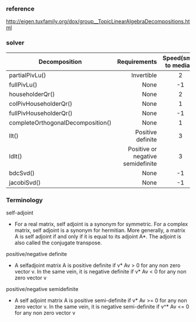 ### reference

http://eigen.tuxfamily.org/dox/group__TopicLinearAlgebraDecompositions.html

### solver

| Decomposition        | Requirements   |  Speed(small to median)  |  Speed(large)  |  Accuracy  |
| --------   | -----:  | :----:  | :----:  | :----:  |
| partialPivLu()     | Invertible |   2     |   2     |   1     |
| fullPivLu()        |   None   |   -1  |   -2     |   3     |
| householderQr()        |    None    |  2  |   2     |   1     |
| colPivHouseholderQr()        |    None    |  1  |   -1     |   3     |
| fullPivHouseholderQr()        |    None    |  -1  |   -2     |   3     |
| completeOrthogonalDecomposition()        |    None    |  1  |   -1     |   3     |
| llt()        |    Positive definite    |  3  |   3     |   1     |
| ldlt()        |    Positive or negative semidefinite    |  3  |   1     |   2     |
| bdcSvd()        |    None    |  -1  |   -1     |   3     |
| jacobiSvd()        |    None    |  -1  |   -3     |   3     |

### Terminology
self-adjoint
* For a real matrix, self adjoint is a synonym for symmetric. For a complex matrix, self adjoint is a synonym for hermitian. 
More generally, a matrix A is self adjoint if and only if it is equal to its adjoint A*. The adjoint is also called the conjugate transpose. 

positive/negative definite
* A selfadjoint matrix A is positive definite if v* Av > 0 for any non zero vector v. 
In the same vein, it is negative definite if v* Av < 0  for any non zero vector v

positive/negative semidefinite
* A self adjoint matrix A is positive semi-definite if v* Av >= 0  for any non zero vector v. 
In the same vein, it is negative semi-definite if v^* Av <= 0 for any non zero vector v